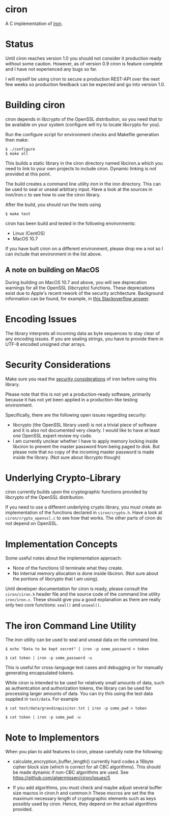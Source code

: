 ciron
=====

A C implementation of [iron](https://github.com/hueniverse/iron).

Status
======

Until ciron reaches version 1.0 you should not consider it production ready
without some caution. However, as of version 0.9 ciron is feature complete
and I have not experienced any bugs so far.

I will myself be using ciron to secure a production REST-API over the next few
weeks so production feedback can be expected and go into version 1.0.

Building ciron
==============

ciron depends in libcrypto of the OpenSSL distribution, so you need that to be
available on your system (configure will try to locate libcrypto for you).

Run the configure script for environment checks and Makefile generation then make:

    $ ./configure
    $ make all
    
This builds a static library in the ciron directory named libciron.a which you
need to link to your own projects to include ciron. Dynamic linking is not
provided at this point.

The build creates a command line utility _iron_ in the iron directory.
This can be used to seal or unseal arbitrary input. Have a look at the sources
in iron/iron.c to see how to use the ciron library.

After the build, you should run the tests using

    $ make test


ciron has been build and tested in the following environments:

* Linux (CentOS)
* MacOS 10.7


If you have built ciron on a different environment, please drop me a not so I can
include that environment in the list above.


A note on building on MacOS
---------------------------
During building on MacOS 10.7 and above, you will see deprecation warnings for
all the OpenSSL (libcrypto) functions. These deprecations exist due to Apple's
recent rework of the security architecture. Background information can be
found, for example, in [this Stackoverflow answer](http://stackoverflow.com/a/7406994/267196).

Encoding Issues
===============

The library interprets all incoming data as byte sequences to stay clear of any encoding
issues. If you are sealing strings, you have to provide them in UTF-8 encoded unsigned
char arrays.


Security Considerations
=======================

Make sure you read the [security considerations](https://github.com/hueniverse/iron#security-considerations) of iron before using this 
library.

Please note that this is not yet a production-ready software, primarily because it has not yet been applied in
a production-like testing environment.

Specifically, there are the following open issues regarding security:

* libcrypto (the OpenSSL library used) is not a trivial piece of software and it is also not documented very clearly. I would like to have at least one OpenSSL expert review my code.
* I am currently unclear whether I have to apply memory locking inside libciron to prevent the master password from being paged to disk. But
please note that no copy of the incoming master password is made inside the library. (Not sure about libcrypto though)


Underlying Crypto-Library
=========================

ciron currently builds upon the cryptographic functions provided by libcrypto
of the OpenSSL distribution.

If you need to use a different underlying crypto library, you must create an
implementation of the functions declared in `ciron/crypto.h`. Have a look at
`ciron/crypto_openssl.c` to see how that works. The other parts of ciron do not
depend on OpenSSL.

Implementation Concepts
=======================

Some useful notes about the implementation approach:

* None of the functions \0 terminate what they create.
* No internal memory allocation is done inside libciron. (Not sure about the portions of libcrypto that I am using).

Until developer documentation for ciron is ready, please consult the `ciron/ciron.h` header file and the source code
of the command line utility `iron/iron.c`. These should give you a good explanation as there are really only two 
core functions: `seal()` and `unseal()`.


The iron Command Line Utility
============================

The iron utility can be used to seal and unseal data on the command line.

    $ echo "Data to be kept secret" | iron -p some_password > token
    
    $ cat token | iron -p some_password -u


This is useful for cross-language test cases and debugging or for manually generating
encapsulated tokens.

While ciron is intended to be used for relatively small amounts of data, such
as authentcation and authorization tokens, the library can be used for
processing larger amounts of data. You can try this using the test data supplied
in `test/data`. For example

    $ cat test/data/grandinquisitor.txt | iron -p some_pwd > token

    $ cat token | iron -p some_pwd -u

Note to Implementors
====================

When you plan to add features to ciron, please carefully note the following:

* calculate_encryption_buffer_length() currently hard codes a 16byte cipher block size (which is correct for all CBC algorithms). This should be made dynamic if non-CBC algorithms are used.
  See https://github.com/algermissen/ciron/issues/5
  
* If you add algorithms, you must check and maybe adjust several buffer size macros in ciron.h and common.h
  These mocros are set the the maximum necessary length of cryptographic elements such as keys possibly used by ciron. Hence, they
  depend on the actual algorithms provided.





